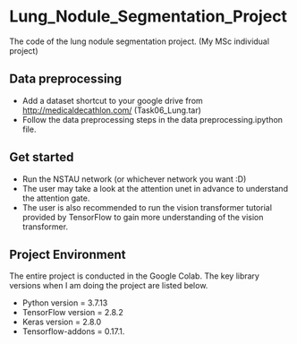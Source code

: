 # Lung_Nodule_Segmentation_Project
 The code of the lung nodule segmentation project. (My MSc individual project) 

## Data preprocessing

- Add a dataset shortcut to your google drive from http://medicaldecathlon.com/  (Task06_Lung.tar) 
- Follow the data preprocessing steps in the data preprocessing.ipython file. 

## Get started 

- Run the NSTAU network (or whichever network you want :D)
- The user may take a look at the attention unet in advance to understand the attention gate. 
- The user is also recommended to run the vision transformer tutorial provided by TensorFlow to gain more understanding of the vision transformer.  

## Project Environment

The entire project is conducted in the Google Colab. The key library versions when I am doing the project are listed below. 

- Python version = 3.7.13 
- TensorFlow version = 2.8.2 
- Keras version = 2.8.0 
- Tensorflow-addons = 0.17.1.
